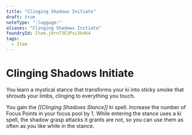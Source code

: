 ```yaml
---
title: "Clinging Shadows Initiate"
draft: true
noteType: ":luggage:"
aliases: "Clinging Shadows Initiate"
foundryId: Item.j9rnT3E3Pvi3b464
tags:
  - Item
---
```


# Clinging Shadows Initiate

You learn a mystical stance that transforms your ki into sticky smoke that shrouds your limbs, clinging to everything you touch.

You gain the _[[Clinging Shadows Stance]]_ ki spell. Increase the number of Focus Points in your focus pool by 1. While entering the stance uses a ki spell, the shadow grasp attacks it grants are not, so you can use them as often as you like while in the stance.
